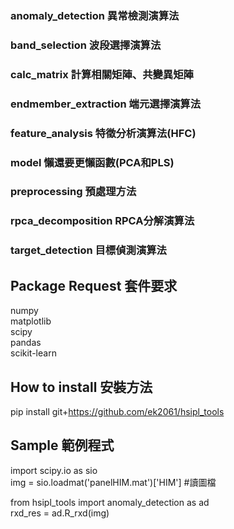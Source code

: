 ### anomaly_detection 異常檢測演算法  

### band_selection 波段選擇演算法  

### calc_matrix 計算相關矩陣、共變異矩陣  

### endmember_extraction 端元選擇演算法  

### feature_analysis 特徵分析演算法(HFC)  

### model 懶還要更懶函數(PCA和PLS)  

### preprocessing 預處理方法  

### rpca_decomposition RPCA分解演算法  

### target_detection 目標偵測演算法  

## Package Request 套件要求  
numpy  
matplotlib  
scipy  
pandas  
scikit-learn

## How to install 安裝方法  
pip install git+https://github.com/ek2061/hsipl_tools  

## Sample 範例程式
import scipy.io as sio  
img = sio.loadmat('panelHIM.mat')['HIM']  #讀圖檔  

from hsipl_tools import anomaly_detection as ad   
rxd_res = ad.R_rxd(img)  
